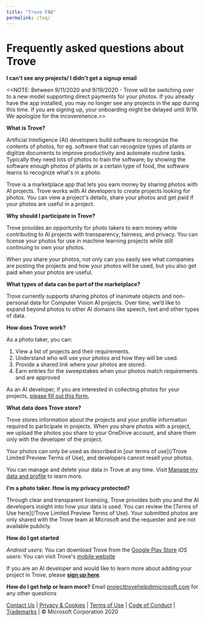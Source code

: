 ```yaml
---
title: "Trove FAQ"
permalink: /faq/
---
```


# Frequently asked questions about Trove


**I can't see any projects/ I didn't get a signup email**

<<NOTE: Between 9/11/2020 and 9/19/2020 - Trove will be switching over to a new model supporting direct payments for your photos. If you already have the app installed, you may no longer see any projects in the app during this time. If you are signing up, your onboarding might be delayed until 9/19. We apologize for the incoveninence.>>

**What is Trove?**

Artificial Intelligence (AI) developers build software to recognize the contents of photos, for eg. software that can recognize types of plants or digitize documents to improve productivity and automate routine tasks. Typically they need lots of photos to train the software; by showing the software enough photos of plants or a certain type of food, the software learns to recognize what's in a photo.

Trove is a marketplace app that lets you earn money by sharing photos with AI projects. Trove works with AI developers to create projects looking for photos. You can view a project's details, share your photos and get paid if your photos are useful in a project.

**Why should I participate in Trove?**

Trove provides an opportunity for photo takers to earn money while contributing to AI projects with transparency, fairness, and privacy. You can license your photos for use in machine learning projects while still continuing to own your photos.

When you share your photos, not only can you easily see what companies are posting the projects and how your photos will be used, but you also get paid when your photos are useful.

**What types of data can be part of the marketplace?**

Trove currently supports sharing photos of inanimate objects and non-personal data for Computer Vision AI projects. Over time, we’d like to expand beyond photos to other AI domains like speech, text and other types of data. 


**How does Trove work?**

As a photo taker, you can:

1.	View a list of projects and their requirements.
2.	Understand who will use your photos and how they will be used.
3.	Provide a shared link where your photos are stored.
4.	Earn entries for the sweepstakes when your photos match requirements and are approved

As an AI developer, if you are interested in collecting photos for your projects, [please fill out this form.](https://aka.ms/troveaddproject)

**What data does Trove store?**

Trove stores information about the projects and your profile information required to participate in projects. When you share photos with a project, we upload the photos you share to your OneDrive account, and share them only with the developer of the project.

Your photos can only be used as described in [our terms of use](/Trove Limited Preview Terms of Use), and developers cannot resell your photos.

You can manage and delete your data in Trove at any time. Visit [Manage my data and profile](/manageprofile) to learn more.

**I’m a photo taker. How is my privacy protected?**

Through clear and transparent licensing, Trove provides both you and the AI developers insight into how your data is used. You can review the [Terms of Use here](/Trove Limited Preview Terms of Use). Your submitted photos are only shared with the Trove team at Microsoft and the requester and are not available publicly.

**How do I get started**

*Android users*: You can download Trove from the [Google Play Store](https://aka.ms/troveandroid)
*iOS users*: You can visit Trove's [mobile website](https://aka.ms/troveweb)

If you are an AI developer and would like to learn more about adding your project in Trove, please **[sign up here](https://aka.ms/troveaddproject)**. 


**How do I get help or learn more?**
Email  [projecttrovehelp@microsoft.com](mailto:projecttrovehelp@microsoft.com) for any other questions

[Contact Us](https://aka.ms/trovefeedback) | [Privacy & Cookies](https://go.microsoft.com/fwlink/?LinkId=521839) | [Terms of Use](https://aka.ms/trovetermsofuse) | [Code of Conduct](https://aka.ms/trovecommunitystandards) | [Trademarks](https://go.microsoft.com/fwlink/?LinkId=506942) | © Microsoft Corporation 2020

